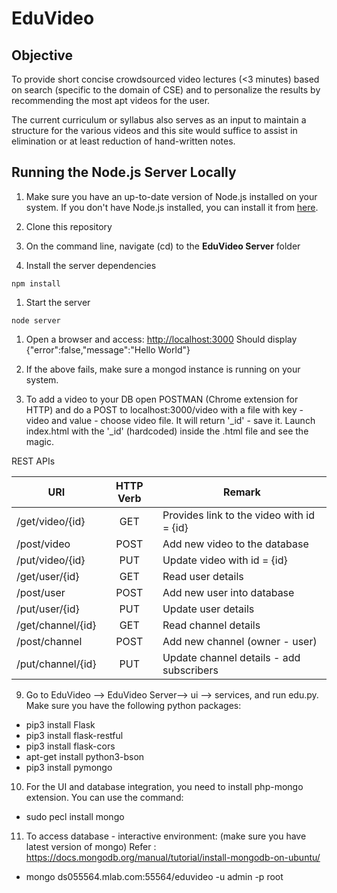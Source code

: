 # EduVideo

## Objective

To provide short concise crowdsourced video lectures (<3 minutes) based on search (specific to the domain of CSE) and to personalize the results by recommending the most apt videos for the user.

The current curriculum or syllabus also serves as an input to maintain a structure for the various videos and this site would suffice to assist in elimination or at least reduction of hand-written notes.

## Running the Node.js Server Locally

1. Make sure you have an up-to-date version of Node.js installed on your system. If you don't have Node.js installed, you can install it from [here](http://nodejs.org/).

1. Clone this repository

1. On the command line, navigate (cd) to the **EduVideo Server** folder

1. Install the server dependencies

  ```
  npm install
  ```

1. Start the server

  ```
  node server
  ```

1. Open a browser and access: [http://localhost:3000](http://localhost:3000) Should display {"error":false,"message":"Hello World"}

1. If the above fails, make sure a mongod instance is running on your system. 

1. To add a video to your DB open POSTMAN (Chrome extension for HTTP) and do a POST to localhost:3000/video with a file with key - video and value - choose video file. It will return '_id' - save it. Launch index.html with the '_id' (hardcoded) inside the .html file and see the magic. 

REST APIs

|   URI   |   HTTP Verb     |   Remark   |
| ------  | :-------------: | -----------|
|/get/video/{id}	|	  GET	|	Provides link to the video with id = {id}|
|/post/video	|	    	POST|	Add new video to the database|
|/put/video/{id}|		  PUT| 	Update video with id = {id}|
|/get/user/{id}	|	  GET |	Read user details|
|/post/user		|	    POST| 	Add new user into database|
|/put/user/{id}	|	  PUT |	Update user details|
|/get/channel/{id}	 | GET |	Read channel details|
|/post/channel 	|	  POST |	Add new channel (owner - user)|
|/put/channel/{id}	|  PUT |	Update channel details - add subscribers|

9. Go to EduVideo -->  EduVideo Server--> ui --> services, and run edu.py. Make sure you have the following python packages:

  - pip3 install Flask
  - pip3 install flask-restful
  - pip3 install flask-cors
  - apt-get install python3-bson
  - pip3 install pymongo
  
10. For the UI and database integration, you need to install php-mongo extension. You can use the command:

  - sudo pecl install mongo

11. To access database - interactive environment: (make sure you have latest version of mongo)
    Refer : https://docs.mongodb.org/manual/tutorial/install-mongodb-on-ubuntu/

  - mongo ds055564.mlab.com:55564/eduvideo -u admin -p root
  


